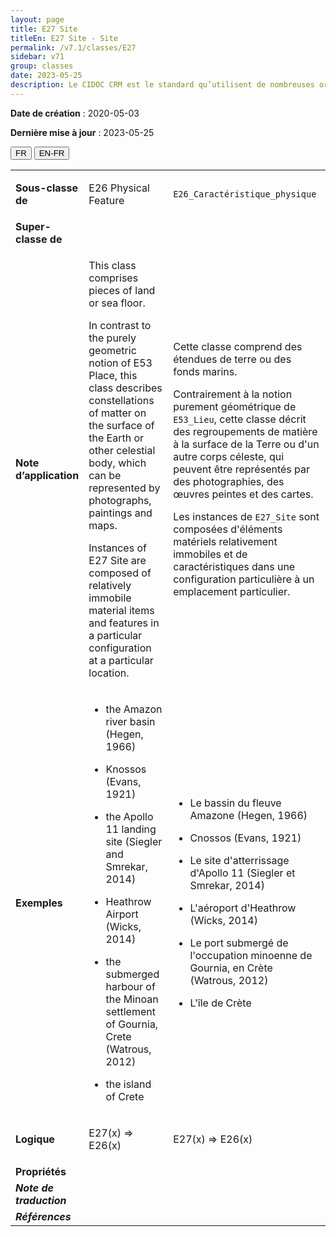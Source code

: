 ```yaml
---
layout: page
title: E27 Site
titleEn: E27 Site - Site
permalink: /v7.1/classes/E27
sidebar: v71
group: classes
date: 2023-05-25
description: Le CIDOC CRM est le standard qu’utilisent de nombreuses organisations pour l’échange et l’intégration de jeux de données et de spécifications patrimoniales. Il est développé et maintenu à jour exclusivement en anglais par le CRM SIG, un sous-groupe du Conseil international des musées (ICOM). Ceci est une traduction officielle en français développée par la Traduction en français du CIDOC CRM, une initiative qui offre une version française à jour et accessible ouvertement et gratuitement du standard CIDOC CRM et en démocratise l'usage dans la communauté patrimoniale francophone. ------------ The CIDOC CRM is the standard used by many heritage organizations for the exchange and integration of museum collection datasets and specifications. It is developed and maintained exclusively in English by the CRM SIG, a subgroup of the International Council of Museums (ICOM). This is an official translation developed by the Traduction en français du CIDOC CRM, an initiative offering an open, up-to-date, and free French version of the CIDOC CRM standard, and democratizing its use in the francophone heritage community.
---
```


**Date de création** : 2020-05-03

**Dernière mise à jour** : 2023-05-25

<div class="lang-buttons">
 <button id="fr" class="activate">FR</button>
 <button id="en-fr">EN-FR</button>
</div>

<table>
<tbody>
<tr>
<td><strong>Sous-classe de</strong></td>
<td class="en">
<p>E26 Physical Feature</p>
</td>
<td>
<p><code class="language-plaintext highlighter-rouge">E26_Caractéristique_physique</code></p>
</td>
</tr>
<tr>
<td><strong>Super-classe de</strong></td>
<td class="en">
</td>
<td>
</td>
</tr>
<tr>
<td><strong>Note d’application</strong></td>
<td class="en">
<p>This class comprises pieces of land or sea floor. </p>
<p>In contrast to the purely geometric notion of E53 Place, this class describes constellations of matter on the surface of the Earth or other celestial body, which can be represented by photographs, paintings and maps.</p>
<p>Instances of E27 Site are composed of relatively immobile material items and features in a particular configuration at a particular location. </p>
</td>
<td>
<p>Cette classe comprend des étendues de terre ou des fonds marins.</p>
<p>Contrairement à la notion purement géométrique de <code class="language-plaintext highlighter-rouge">E53_Lieu</code>, cette classe décrit des regroupements de matière à la surface de la Terre ou d'un autre corps céleste, qui peuvent être représentés par des photographies, des œuvres peintes et des cartes.</p>
<p>Les instances de <code class="language-plaintext highlighter-rouge">E27_Site</code> sont composées d'éléments matériels relativement immobiles et de caractéristiques dans une configuration particulière à un emplacement particulier.</p>
</td>
</tr>
<tr>
<td><strong>Exemples</strong></td>
<td class="en">
<ul>
<li><p>the Amazon river basin (Hegen, 1966)</p>
</li>
<li><p>Knossos (Evans, 1921)</p>
</li>
<li><p>the Apollo 11 landing site (Siegler and Smrekar, 2014)</p>
</li>
<li><p>Heathrow Airport (Wicks, 2014)</p>
</li>
<li><p>the submerged harbour of the Minoan settlement of Gournia, Crete (Watrous, 2012)</p>
</li>
<li><p>the island of Crete</p>
</li>
</ul>
</td>
<td>
<ul>
<li><p>Le bassin du fleuve Amazone (Hegen, 1966)</p>
</li>
<li><p>Cnossos (Evans, 1921)</p>
</li>
<li><p>Le site d'atterrissage d'Apollo 11 (Siegler et Smrekar, 2014)</p>
</li>
<li><p>L'aéroport d'Heathrow (Wicks, 2014)</p>
</li>
<li><p>Le port submergé de l'occupation minoenne de Gournia, en Crète (Watrous, 2012)</p>
</li>
<li><p>L'île de Crète</p>
</li>
</ul>
</td>
</tr>
<tr>
<td><strong>Logique</strong></td>
<td class="en">
<p>E27(x) ⇒ E26(x)</p>
</td>
<td>
<p>E27(x) ⇒ E26(x)</p>
</td>
</tr>
<tr>
<td><strong>Propriétés</strong></td>
<td class="en">
</td>
<td>
</td>
</tr>
<tr>
<td><strong><em>Note de traduction</em></strong></td>
<td colspan="2">
</td>
</tr>
<tr>
<td><strong><em>Références</em></strong></td>
<td colspan="2">
</td>
</tr>
</tbody>
</table>
